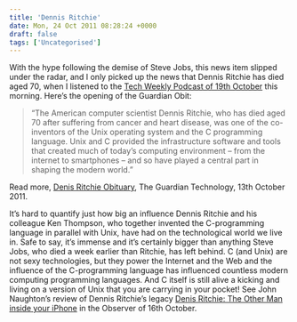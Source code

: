 ```yaml
---
title: 'Dennis Ritchie'
date: Mon, 24 Oct 2011 08:28:24 +0000
draft: false
tags: ['Uncategorised']
---
```


With the hype following the demise of Steve Jobs, this news item slipped under the radar, and I only picked up the news that Dennis Ritchie has died aged 70, when I listened to the [Tech Weekly Podcast of 19th October](http://www.guardian.co.uk/technology/blog/audio/2011/oct/19/tech-weekly-blackberry-blackout-siri-audio) this morning. Here’s the opening of the Guardian Obit:

> “The American computer scientist Dennis Ritchie, who has died aged 70 after suffering from cancer and heart disease, was one of the co-inventors of the Unix operating system and the C programming language. Unix and C provided the infrastructure software and tools that created much of today’s computing environment – from the internet to smartphones – and so have played a central part in shaping the modern world.”

Read more, [Denis Ritchie Obituary](http://www.guardian.co.uk/technology/2011/oct/13/dennis-ritchie), The Guardian Technology, 13th October 2011.

It’s hard to quantify just how big an influence Dennis Ritchie and his colleague Ken Thompson, who together invented the C-programming language in parallel with Unix, have had on the technological world we live in. Safe to say, it’s immense and it’s certainly bigger than anything Steve Jobs, who died a week earlier than Ritchie, has left behind. C (and Unix) are not sexy technologies, but they power the Internet and the Web and the influence of the C-programming language has influenced countless modern computing programming languages. And C itself is still alive a kicking and living on a version of Unix that you are carrying in your pocket! See John Naughton’s review of Dennis Ritchie’s legacy [Denis Ritchie: The Other Man inside your iPhone](http://www.guardian.co.uk/technology/2011/oct/16/john-naughton-dennis-ritchie-unix) in the Observer of 16th October.